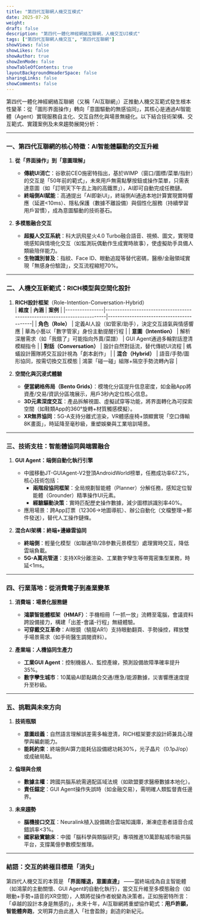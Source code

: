 ```yaml
---
title: "第四代互聯網人機交互模式"
date: 2025-07-26
weight: 
draft: false
description: "第四代一體化神經網絡互聯網，人機交互UI模式"
tags: ["第四代互聯網人機交互", "第四代互聯網"]
showViews: false
showLikes: false
showAuthor: true
showZenMode: false
showTableOfContents: true
layoutBackgroundHeaderSpace: false
sharingLinks: false
showComments: false
---
```


第四代一體化神經網絡互聯網（又稱「AI互聯網」）正推動人機交互範式發生根本性變革：從「圖形界面操作」轉向「意圖驅動的無感協同」，其核心是通過AI智能體（Agent）實現服務自主化、交互自然化與場景無縫化。以下結合技術架構、交互範式、實踐案例及未來趨勢展開分析：

---

### 一、**第四代互聯網的核心特徵：AI智能體驅動的交互升維**
1. **從「界面操作」到「意圖理解」**  
   - **傳統UI消亡**：谷歌前CEO施密特指出，基於WIMP（窗口/圖標/菜單/指針）的交互是「50年前的範式」，未來用戶無需點擊按鈕或操作菜單，只需表達意圖（如「訂明天下午去上海的高鐵票」），AI即可自動完成任務鏈。  
   - **終端側AI賦能**：高通提出「AI即新UI」，終端側AI通過本地計算實現實時響應（延遲<10ms）、隱私保護（數據不離設備）與個性化服務（持續學習用戶習慣），成為意圖驅動的技術基石。

2. **多模態融合交互**  
   - **超擬人交互系統**：科大訊飛星火4.0 Turbo融合語音、視頻、圖文，實現環境感知與情境化交互（如監測玩偶動作生成實時故事），使虛擬助手具備人類級陪伴能力。  
   - **生物識別普及**：指紋、Face ID、眼動追蹤等替代密碼，醫療/金融領域實現「無感身份驗證」，交互流程縮短70%。

---

### 二、**人機交互新範式：RICH模型與空間化設計**
1. **RICH設計框架**（Role-Intention-Conversation-Hybrid）  
   | **維度**       | **內涵**                                                                 | **案例**                                  |
   |----------------|--------------------------------------------------------------------------|------------------------------------------|
   | **角色（Role）**  | 定義AI人設（如管家/助手），決定交互語氣與情感響應                          | 華為小藝以「數字管家」身份主動提醒行程 |
   | **意圖（Intention）** | 解析深層需求（如「我餓了」可能指向外賣/菜譜）                               | GUI Agent通過多輪對話澄清模糊指令 |
   | **對話（Conversation）** | 設計自然對話流，替代傳統UI流程                                           | 螞蟻設計團隊將交互設計視為「劇本創作」 |
   | **混合（Hybrid）** | 語音/手勢/圖形協同，按需切換交互模態                                     | 鴻蒙「碰一碰」組隊+隔空手勢流轉內容 |

2. **空間化與沉浸式體驗**  
   - **便當網格佈局（Bento Grids）**：模塊化分區提升信息密度，如金融App將資產/交易/資訊分區塊展示，用戶3秒內定位核心信息。  
   - **3D元素深度交互**：產品拆解視圖、虛擬試穿等功能，將界面轉化為可探索空間（如鞋類App的360°旋轉+材質觸感模擬）。  
   - **XR無界協同**：5G-A支持分離式渲染，VR體感座椅+頭顯實現「空口傳輸8K畫面」，時延降至毫秒級，重塑娛樂與工業培訓場景。

---

### 三、**技術支柱：智能體協同與端雲融合**
1. **GUI Agent：端側自動化執行引擎**  
   - 中國移動JT-GUIAgent-V2登頂AndroidWorld榜單，任務成功率67.2%，核心技術包括：  
     - **兩階段協同框架**：全局規劃智能體（Planner）分解任務，感知定位智能體（Grounder）精準操作UI元素。  
     - **經驗驅動決策**：實時匹配歷史操作數據，減少圖標誤識別率40%。  
   - 應用場景：跨App訂票（12306→地圖導航）、辦公自動化（文檔整理→郵件發送），替代人工操作鏈條。

2. **混合AI架構：終端+邊緣雲協同**  
   - **終端側**：輕量化模型（如聯通1B/2B參數元景模型）處理實時交互，降低雲端負載。  
   - **5G-A萬兆管道**：支持XR分離渲染、工業數字孿生等帶寬密集型業務，時延<1ms。

---

### 四、**行業落地：從消費電子到產業變革**
1. **消費端：場景化服務鏈**  
   - **鴻蒙智能體框架（HMAF）**：手機相冊「一抓一放」流轉至電腦，會議資料跨設備接力，構建「出差-會議-行程」無縫體驗。  
   - **可穿戴交互革命**：AI眼鏡（驍龍AR1）支持眼動翻頁、手勢操控，釋放雙手場景需求（如手術醫生調閱資料）。

2. **產業端：人機協同生產力**  
   - **工業GUI Agent**：控制機器人、監控產線，預測設備故障準確率提升35%。  
   - **數字孿生城市**：10萬級AI節點耦合交通/應急/能源數據，災害響應速度提升至秒級。

---

### 五、**挑戰與未來方向**
1. **技術瓶頸**  
   - **意圖歧義**：自然語言理解誤差需多輪澄清，RICH框架要求設計師兼具心理學與編劇能力。  
   - **能耗約束**：終端側AI算力能耗佔設備總功耗30%，光子晶片（0.1pJ/op）或成破局點。

2. **倫理與合規**  
   - **數據主權**：跨國共腦系統需適配區域法規（如歐盟要求醫療數據本地化）。  
   - **責任錨定**：GUI Agent操作失誤時（如金融交易），需明確人類監督責任邊界。

3. **未來趨勢**  
   - **腦機接口交互**：Neuralink植入設備耦合雲端知識庫，漸凍症患者語音合成錯誤率<3%。  
   - **國家級實驗床**：中國「腦科學與類腦研究」專項推進10萬節點城市級共腦平台，支撐萬億參數模型推理。

---

### 結語：交互的終極目標是「消失」
第四代人機交互的本質是 **「界面隱退，意圖直達」** ——當終端成為自主智能體（如鴻蒙的主動關懷、GUI Agent的自動化執行），當交互升維至多模態融合（如眼動+手勢+語音的XR空間），人類將從操作者蛻變為決策者。正如施密特所言：「卓越的設計本身是無感的」，未來十年，AI互聯網將重塑協作範式：**用戶許願，智能體奔跑**，文明算力由此進入「社會盈餘」創造的新紀元。